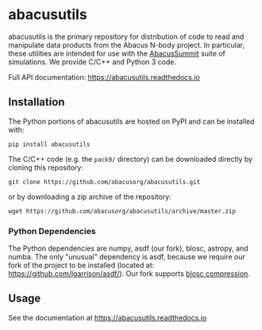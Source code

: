 # abacusutils

abacusutils is the primary repository for distribution of code to read and manipulate
data products from the Abacus N-body project.  In particular, these utilities are intended for use
with the [AbacusSummit](https://abacussummit.readthedocs.io) suite of simulations.  We provide
C/C++ and Python 3 code.

Full API documentation: <https://abacusutils.readthedocs.io>

## Installation
The Python portions of abacusutils are hosted on PyPI and can be installed with:
```
pip install abacusutils
```

The C/C++ code (e.g. the `pack9/` directory) can be downloaded directly by cloning
this repository:
```
git clone https://github.com/abacusorg/abacusutils.git
```
or by downloading a zip archive of the repository:
```
wget https://github.com/abacusorg/abacusutils/archive/master.zip
```

### Python Dependencies
The Python dependencies are numpy, asdf (our fork), blosc, astropy, and numba.
The only "unusual" dependency is asdf, because we require our fork of the project
to be installed (located at: https://github.com/lgarrison/asdf/).  Our fork supports
[blosc compression](https://blosc.org/pages/blosc-in-depth/).

## Usage
See the documentation at <https://abacusutils.readthedocs.io>
